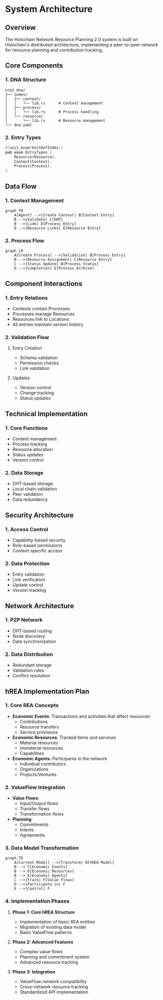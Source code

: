 # System Architecture

## Overview
The Holochain Network Resource Planning 2.0 system is built on Holochain's distributed architecture, implementing a peer-to-peer network for resource planning and contribution tracking.

## Core Components

### 1. DNA Structure
```
nrp2_dna/
├── zomes/
│   ├── context/
│   │   └── lib.rs      # Context management
│   ├── process/
│   │   └── lib.rs      # Process handling
│   └── resource/
│       └── lib.rs      # Resource management
└── dna.yaml
```

### 2. Entry Types
```rust
#[unit_enum(UnitDefIndex)]
pub enum EntryTypes {
    Resource(Resource),
    Context(Context),
    Process(Process),
}
```

## Data Flow

### 1. Context Management
```mermaid
graph TD
    A[Agent] -->|Create Context| B[Context Entry]
    B -->|Validate| C[DHT]
    B -->|Link| D[Process Entry]
    D -->|Resource Links| E[Resource Entry]
```

### 2. Process Flow
```mermaid
graph LR
    A[Create Process] -->|Validation| B[Process Entry]
    B -->|Resource Assignment| C[Resource Entry]
    C -->|Status Update| D[Process Status]
    D -->|Completion| E[Process Archive]
```

## Component Interactions

### 1. Entry Relations
- Contexts contain Processes
- Processes manage Resources
- Resources link to Locations
- All entries maintain version history

### 2. Validation Flow
1. Entry Creation
   - Schema validation
   - Permission checks
   - Link validation

2. Updates
   - Version control
   - Change tracking
   - Status updates

## Technical Implementation

### 1. Core Functions
- Context management
- Process tracking
- Resource allocation
- Status updates
- Version control

### 2. Data Storage
- DHT-based storage
- Local chain validation
- Peer validation
- Data redundancy

## Security Architecture

### 1. Access Control
- Capability-based security
- Role-based permissions
- Context-specific access

### 2. Data Protection
- Entry validation
- Link verification
- Update control
- Version tracking

## Network Architecture

### 1. P2P Network
- DHT-based routing
- Node discovery
- Data synchronization

### 2. Data Distribution
- Redundant storage
- Validation rules
- Conflict resolution

## hREA Implementation Plan

### 1. Core REA Concepts
- **Economic Events**: Transactions and activities that affect resources
  - Contributions
  - Resource transfers
  - Service provisions
- **Economic Resources**: Tracked items and services
  - Material resources
  - Immaterial resources
  - Capabilities
- **Economic Agents**: Participants in the network
  - Individual contributors
  - Organizations
  - Projects/Ventures

### 2. ValueFlow Integration
- **Value Flows**: 
  - Input/Output flows
  - Transfer flows
  - Transformation flows
- **Planning**: 
  - Commitments
  - Intents
  - Agreements

### 3. Data Model Transformation
```mermaid
graph TD
    A[Current Model] -->|Transform| B[hREA Model]
    B --> C[Economic Events]
    B --> D[Economic Resources]
    B --> E[Economic Agents]
    C -->|Track| F[Value Flows]
    D -->|Participate in| F
    E -->|Control| F
```

### 4. Implementation Phases
1. **Phase 1: Core hREA Structure**
   - Implementation of basic REA entities
   - Migration of existing data model
   - Basic ValueFlow patterns

2. **Phase 2: Advanced Features**
   - Complex value flows
   - Planning and commitment system
   - Advanced resource tracking

3. **Phase 3: Integration**
   - ValueFlow network compatibility
   - Cross-network resource tracking
   - Standardized API implementation

